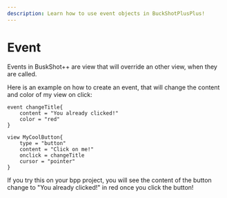```yaml
---
description: Learn how to use event objects in BuckShotPlusPlus!
---
```


# Event

Events in BuskShot++ are view that will override an other view, when they are called.

Here is an example on how to create an event, that will change the content and color of my view on click:

```
event changeTitle{
    content = "You already clicked!"
    color = "red"
}

view MyCoolButton{
    type = "button"
    content = "Click on me!"
    onclick = changeTitle
    cursor = "pointer"
}
```

If you try this on your bpp project, you will see the content of the button change to "You already clicked!" in red once you click the button!
